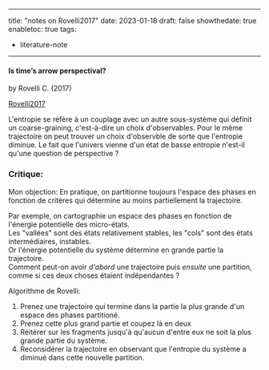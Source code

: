 
---
title: "notes on Rovelli2017"
date: 2023-01-18
draft: false
showthedate: true
enabletoc: true
tags:
- literature-note
---

#### **Is time’s arrow perspectival?**     
by Rovelli C. (2017)         

[Rovelli2017](reference/Rovelli2017.md)


L'entropie se réfère à un couplage avec un autre sous-système qui définit un coarse-graining, c'est-à-dire un choix d'observables.
Pour le même trajectoire on peut trouver un choix d'observble de sorte que l'entropie diminue.
Le fait que l'univers vienne d'un état de basse entropie n'est-il qu'une question de perspective ?


### Critique:

Mon objection: En pratique, on partitionne toujours l'espace des phases en fonction de critères qui détermine au moins partiellement la trajectoire.   
  
Par exemple, on cartographie un espace des phases en fonction de l'énergie potentielle des micro-états.  
Les "vallées" sont des états relativement stables, les "cols" sont des états intermédiaires, instables.  
Or l'énergie potentielle du système détermine en grande partie la trajectoire.  
Comment peut-on avoir *d'abord* une trajectoire puis *ensuite* une partition, comme si ces deux choses étaient indépendantes ?  
  
Algorithme de Rovelli:   
1) Prenez une trajectoire qui termine dans la partie la plus grande d'un espace des phases partitioné.  
2) Prenez cette plus grand partie et coupez là en deux  
3) Réitérer sur les fragments jusqu'à qu'aucun d'entre eux ne soit la plus grande partie du système.  
4) Reconsidérer la trajectoire en observant que l'entropie du système a diminué dans cette nouvelle partition.  
